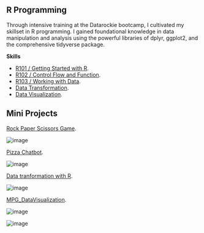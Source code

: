 **R Programming**
-

Through intensive training at the Datarockie bootcamp, I cultivated my skillset in R programming. I gained foundational knowledge in data manipulation and analysis using the powerful libraries of dplyr, ggplot2, and the comprehensive tidyverse package.

**Skills**

- [R101 / Getting Started with R](https://www.notion.so/Sprint-03-R101-Getting-Started-with-R-428fda8055424f62bb8a31cdfdd9a192?pvs=4).
- [R102 / Control Flow and Function](https://www.notion.so/Sprint-03-R102-Control-Flow-and-Function-a680e2a3ea6e4635a4820c5241cb86b3?pvs=4).
- [R103 / Working with Data](https://www.notion.so/Sprint-03-R103-Working-with-Data-4287d6f3d2574b6296ae9846cf331936?pvs=4).
- [Data Transformation](https://www.notion.so/Live-7-Data-Transformation-d02d6891acae4a5ea2b78a84a79943d2?pvs=4).
- [Data Visualization](https://www.notion.so/Live-8-Data-Visualization-ca44881b6b064ff7ae662e172e51fbb9?pvs=4).

**Mini Projects**
-

[Rock Paper Scissors Game](https://colab.research.google.com/drive/1U3RdSgnagSV4QQpwbj8NcMGZ9qsTxV6N?usp=sharing).

![image](https://github.com/TonKphumpl/data-science-bootcamp9/assets/139863067/825f78fd-1249-493d-853b-eac90cde06fd)

[Pizza Chatbot](https://colab.research.google.com/drive/1Vhaqo1y9FhUXf_KFg59jugoYukdXywh8?usp=sharing).

![image](https://github.com/TonKphumpl/data-science-bootcamp9/assets/139863067/f5591b81-017d-4740-af20-d46b52e43c65)

[Data tranformation with R](https://www.notion.so/Data-transformation-and-PostgreSQL-fe27e3c22a684267a63e25b8f0e3a314?pvs=4).

![image](https://github.com/TonKphumpl/data-science-bootcamp9/assets/139863067/cafa95ab-baf5-4e03-9cfb-6522808b04c2)

[MPG_DataVisualization](https://drive.google.com/file/d/1bnRSZZ1-jtEJ6hpWA4pio3A3ubRZb9hR/view?usp=sharing).

![image](https://github.com/TonKphumpl/data-science-bootcamp9/assets/139863067/538dd99a-1f9d-4be2-9e8a-01616dd6a325)

![image](https://github.com/TonKphumpl/data-science-bootcamp9/assets/139863067/55884643-5641-408c-b3e5-5a272768ca57)


